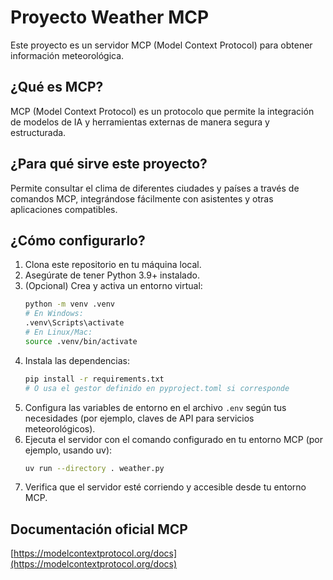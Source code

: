 # Proyecto Weather MCP

Este proyecto es un servidor MCP (Model Context Protocol) para obtener información meteorológica.

## ¿Qué es MCP?
MCP (Model Context Protocol) es un protocolo que permite la integración de modelos de IA y herramientas externas de manera segura y estructurada.

## ¿Para qué sirve este proyecto?
Permite consultar el clima de diferentes ciudades y países a través de comandos MCP, integrándose fácilmente con asistentes y otras aplicaciones compatibles.

## ¿Cómo configurarlo?
1. Clona este repositorio en tu máquina local.
2. Asegúrate de tener Python 3.9+ instalado.
3. (Opcional) Crea y activa un entorno virtual:
   ```bash
   python -m venv .venv
   # En Windows:
   .venv\Scripts\activate
   # En Linux/Mac:
   source .venv/bin/activate
   ```
4. Instala las dependencias:
   ```bash
   pip install -r requirements.txt
   # O usa el gestor definido en pyproject.toml si corresponde
   ```
5. Configura las variables de entorno en el archivo `.env` según tus necesidades (por ejemplo, claves de API para servicios meteorológicos).
6. Ejecuta el servidor con el comando configurado en tu entorno MCP (por ejemplo, usando uv):
   ```bash
   uv run --directory . weather.py
   ```
7. Verifica que el servidor esté corriendo y accesible desde tu entorno MCP.

## Documentación oficial MCP
[https://modelcontextprotocol.org/docs](https://modelcontextprotocol.org/docs)
